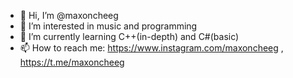 - 👋 Hi, I’m @maxoncheeg
- 👀 I’m interested in music and programming
- 🌱 I’m currently learning C++(in-depth) and C#(basic)
- 📫 How to reach me: https://www.instagram.com/maxoncheeg , https://t.me/maxoncheeg

<!---
maxoncheeg/maxoncheeg is a ✨ special ✨ repository because its `README.md` (this file) appears on your GitHub profile.
You can click the Preview link to take a look at your changes.
--->
